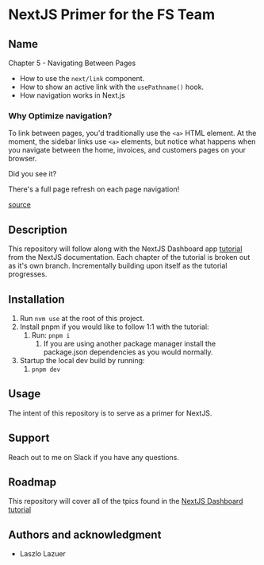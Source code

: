 # NextJS Primer for the FS Team

## Name

Chapter 5 - Navigating Between Pages

* How to use the `next/link` component.
* How to show an active link with the `usePathname()` hook.
* How navigation works in Next.js

### Why Optimize navigation?

To link between pages, you'd traditionally use the `<a>` HTML element. At the moment, the sidebar links use `<a>` elements, but notice what happens when you navigate between the home, invoices, and customers pages on your browser.

Did you see it?

There's a full page refresh on each page navigation!

[source](https://nextjs.org/learn/dashboard-app/navigating-between-pages)

## Description

This repository will follow along with the NextJS Dashboard app [tutorial](https://nextjs.org/learn/dashboard-app) from the NextJS documentation. Each chapter of the tutorial is broken out as it's own branch. Incrementally building upon itself as the tutorial progresses.

## Installation

1. Run `nvm use` at the root of this project.
2. Install pnpm if you would like to follow 1:1 with the tutorial:
   1. Run: `pnpm i`
      1. If you are using another package manager install the package.json dependencies as you would normally.
3. Startup the local dev build by running:
   1. `pnpm dev`

## Usage

The intent of this repository is to serve as a primer for NextJS.

## Support

Reach out to me on Slack if you have any questions.

## Roadmap

This repository will cover all of the tpics found in the [NextJS Dashboard tutorial](https://nextjs.org/learn/dashboard-app/css-styling)

## Authors and acknowledgment

* Laszlo Lazuer
